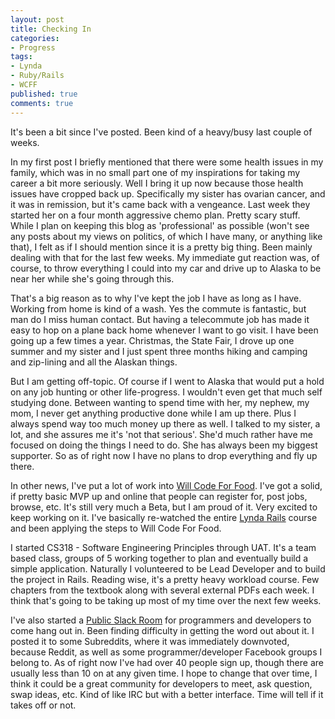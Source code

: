 ```yaml
---
layout: post
title: Checking In
categories: 
- Progress
tags: 
- Lynda
- Ruby/Rails
- WCFF
published: true
comments: true
---
```


It's been a bit since I've posted. Been kind of a heavy/busy last couple of weeks.

In my first post I briefly mentioned that there were some health issues in my family, which was in no small part one of my inspirations for taking my career a bit more seriously. Well I bring it up now because those health issues have cropped back up. Specifically my sister has ovarian cancer, and it was in remission, but it's came back with a vengeance. Last week they started her on a four month aggressive chemo plan. Pretty scary stuff. While I plan on keeping this blog as 'professional' as possible (won't see any posts about my views on politics, of which I have many, or anything like that), I felt as if I should mention since it is a pretty big thing. Been mainly dealing with that for the last few weeks. My immediate gut reaction was, of course, to throw everything I could into my car and drive up to Alaska to be near her while she's going through this. 

That's a big reason as to why I've kept the job I have as long as I have. Working from home is kind of a wash. Yes the commute is fantastic, but man do I miss human contact. But having a telecommute job has made it easy to hop on a plane back home whenever I want to go visit. I have been going up a few times a year. Christmas, the State Fair, I drove up one summer and my sister and I just spent three months hiking and camping and zip-lining and all the Alaskan things. 

But I am getting off-topic. Of course if I went to Alaska that would put a hold on any job hunting or other life-progress. I wouldn't even get that much self studying done. Between wanting to spend time with her, my nephew, my mom, I never get anything productive done while I am up there. Plus I always spend way too much money up there as well. I talked to my sister, a lot, and she assures me it's 'not that serious'. She'd much rather have me focused on doing the things I need to do. She has always been my biggest supporter. So as of right now I have no plans to drop everything and fly up there.

In other news, I've put a lot of work into <a href="http://www.willcodeforfood.io/" target="_blank">Will Code For Food</a>. I've got a solid, if pretty basic MVP up and online that people can register for, post jobs, browse, etc. It's still very much a Beta, but I am proud of it. Very excited to keep working on it. I've basically re-watched the entire <a href="http://www.lynda.com/Ruby-Rails-tutorials/Ruby-Rails-4-Essential-Training/139989-2.html" target="_blank">Lynda Rails</a> course and been applying the steps to Will Code For Food.

I started CS318 - Software Engineering Principles through UAT. It's a team based class, groups of 5 working together to plan and eventually build a simple application. Naturally I volunteered to be Lead Developer and to build the project in Rails. Reading wise, it's a pretty heavy workload course. Few chapters from the textbook along with several external PDFs each week. I think that's going to be taking up most of my time over the next few weeks.

I've also started a <a href="https://iwritecodeslack.herokuapp.com/" target="blank">Public Slack Room</a> for programmers and developers to come hang out in. Been finding difficulty in getting the word out about it. I posted it to some Subreddits, where it was immediately downvoted, because Reddit, as well as some programmer/developer Facebook groups I belong to. As of right now I've had over 40 people sign up, though there are usually less than 10 on at any given time. I hope to change that over time, I think it could be a great community for developers to meet, ask question, swap ideas, etc. Kind of like IRC but with a better interface. Time will tell if it takes off or not.
